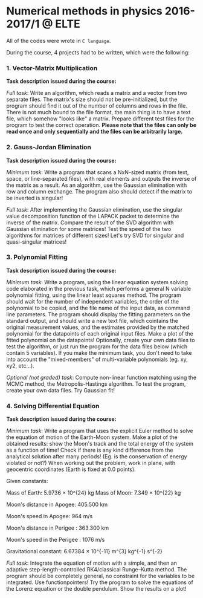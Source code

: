 # Numerical methods in physics 2016-2017/1 @ ELTE

All of the codes were wrote in `C language`.

During the course, 4 projects had to be written, which were the following:

### 1. Vector-Matrix Multiplication

**Task description issued during the course:**

*Full task*: Write an algorithm, which reads a matrix and a vector from two separate files. The matrix's size should not be pre-initialized, but the program should find it out of the number of columns and rows in the file. There is not much bound to the file format, the main thing is to have a text file, which somehow "looks like" a matrix. Prepare different test files for the program to test the correct operation. **Please note that the files can only be read once and only sequentially and the files can be arbitrarily large.**


### 2. Gauss-Jordan Elimination

**Task description issued during the course:**

*Minimum task*: Write a program that scans a NxN-sized matrix (from text, space, or line-separated files), with real elements and outputs the inverse of the matrix as a result. As an algorithm, use the Gaussian elimination with row and column exchange. The program also should detect if the matrix to be inverted is singular!

*Full task*: After implementing the Gaussian elimination, use the singular value decomposition function of the LAPACK packet to determine the inverse of the matrix. Compare the result of the SVD algorithm with Gaussian elimination for some matrices! Test the speed of the two algorithms for matrices of different sizes! Let's try SVD for singular and quasi-singular matrices!


### 3. Polynomial Fitting

**Task description issued during the course:**

*Minimum task*: Write a program, using the linear equation system solving code elaborated in the previous task, which performs a general N variable polynomial fitting, using the linear least squares method. The program should wait for the number of independent variables, the order of the polynomial to be copied, and the file name of the input data, as command line parameters. The program should display the fitting parameters on the standard output, and should write a new text file, which cointains the original measurement values, and the estimates provided by the matched polynomial for the datapoints of each original input files. Make a plot of the fitted polynomial on the datapoints!
Optionally, create your own data files to test the algorithm, or just run the program for the data files below (which contain 5 variables).
If you make the minimum task, you don't need to take into account the "mixed-members" of multi-variable polynomials (eg. xy, xy2, etc...).

*Optional (not graded) task*: Compute non-linear function matching using the MCMC method, the Metropolis-Hastings algorithm. To test the program, create your own data files. Try Gaussian fit!


### 4. Solving Differential Equation

**Task description issued during the course:**

*Minimum task*: Write a program that uses the explicit Euler method to solve the equation of motion of the Earth-Moon system. Make a plot of the obtained results: show the Moon's track and the total energy of the system as a function of time! Check if there is any kind difference from the analytical solution after many periods! (Eg. is the conservation of energy violated or not?) 
When working out the problem, work in plane, with geocentric coordinates (Earth is fixed at 0.0 points).

Given constants:

Mass of Earth: 5.9736 × 10^{24} kg
Mass of Moon: 7.349 × 10^{22} kg

Moon's distance in Apogee: 405.500 km

Moon's speed in Apogee: 964 m/s

Moon's distance in Perigee : 363.300 km

Moon's speed in the Perigee : 1076 m/s

Gravitational constant: 6.67384 × 10^{-11} m^{3} kg^{-1} s^{-2}

*Full task*: Integrate the equation of motion with a simple, and then an adaptive step-length-controlled RK4/classical Runge–Kutta method. The program should be completely general, no constraint for the variables to be integrated. Use functionpointers! Try the program to solve the equations of the Lorenz equation or the double pendulum. Show the results on a plot!
